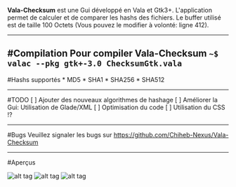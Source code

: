 **Vala-Checksum** est une Gui développé en Vala et Gtk3+. L'application permet de calculer et de comparer les hashs des fichiers.
Le buffer utilisé est de taille 100 Octets (Vous pouvez le modifier à volonté: ligne 412).

---

#Compilation
	Pour compiler **Vala-Checksum**
	```
		~$ valac --pkg gtk+-3.0 ChecksumGtk.vala
    ```
---

#Hashs supportés
	* MD5
	* SHA1
	* SHA256
	* SHA512

---

#TODO
	[ ] Ajouter des nouveaux algorithmes de hashage
	[ ] Améliorer la Gui: Utilisation de Glade/XML
	[ ] Optimisation du code
	[ ] Utilisation du CSS !?

---

#Bugs
	Veuillez signaler les bugs sur https://github.com/Chiheb-Nexus/Vala-Checksum

---

#Aperçus 

![alt tag](http://3.bp.blogspot.com/-N8YtahN00LY/VoIWDqQJJaI/AAAAAAAABhw/KF5Gu-3S-CU/s1600/S%25C3%25A9lection_003.bmp)
![alt tag](http://1.bp.blogspot.com/-gNjMugBzExo/VoIWIV4FIDI/AAAAAAAABh4/9MDRhRq3nHE/s1600/S%25C3%25A9lection_005.bmp)
![alt tag](http://2.bp.blogspot.com/-EgW1aa17Hkg/VoIWKWoCbEI/AAAAAAAABiA/-dSpKPTn77w/s1600/S%25C3%25A9lection_006.bmp)

